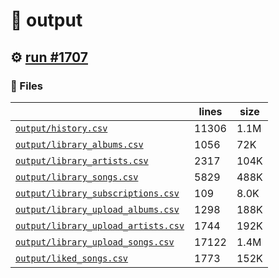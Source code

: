 # 📝  output 

## ⚙️ [run #1707](https://github.com/jwenerd/ytm-dl/actions/runs/9916978214)

### 📁 Files

|                                                                         |lines|size|
|-------------------------------------------------------------------------|-----|----|
|[`output/history.csv` ](output/history.csv)                              |11306|1.1M|
|[`output/library_albums.csv` ](output/library_albums.csv)                |1056 |72K |
|[`output/library_artists.csv` ](output/library_artists.csv)              |2317 |104K|
|[`output/library_songs.csv` ](output/library_songs.csv)                  |5829 |488K|
|[`output/library_subscriptions.csv` ](output/library_subscriptions.csv)  |109  |8.0K|
|[`output/library_upload_albums.csv` ](output/library_upload_albums.csv)  |1298 |188K|
|[`output/library_upload_artists.csv` ](output/library_upload_artists.csv)|1744 |192K|
|[`output/library_upload_songs.csv` ](output/library_upload_songs.csv)    |17122|1.4M|
|[`output/liked_songs.csv` ](output/liked_songs.csv)                      |1773 |152K|